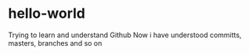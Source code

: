 # hello-world
Trying to learn and understand Github
Now i have understood committs, masters, branches and so on
